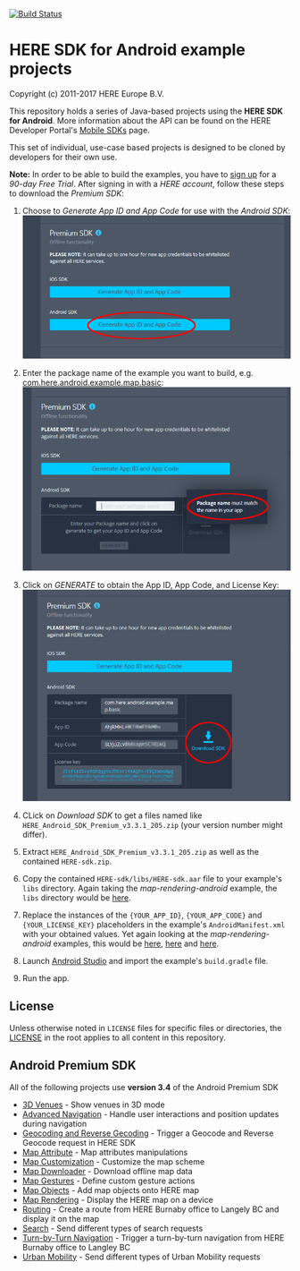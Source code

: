 [![Build Status](https://travis-ci.org/heremaps/here-android-sdk-examples.svg?branch=master)](https://travis-ci.org/heremaps/here-android-sdk-examples)

# HERE SDK for Android example projects

Copyright (c) 2011-2017 HERE Europe B.V.

This repository holds a series of Java-based projects using the **HERE SDK for Android**. More information about the API can be found on the HERE Developer Portal's [Mobile SDKs](https://developer.here.com/develop/mobile-sdks) page.

This set of individual, use-case based projects is designed to be cloned by developers for their own use.

**Note:** In order to be able to build the examples, you have to [sign up](https://developer.here.com/develop/mobile-sdks?create=Evaluation&keepState=true&step=account) for a *90-day Free Trial*. After signing in with a *HERE account*, follow these steps to download the *Premium SDK*:

1. Choose to *Generate App ID and App Code* for use with the *Android SDK*:
![Generate App ID and App Code](/.screenshots/Premium%20SDK%20-%20Generate%20App%20ID%20and%20App%20Code.png?raw=true)

2. Enter the package name of the example you want to build, e.g. [com.here.android.example.map.basic](https://github.com/heremaps/here-android-sdk-examples/blob/master/map-rendering-android/app/src/main/AndroidManifest.xml#L3):
![Enter package name](/.screenshots/Premium%20SDK%20-%20Enter%20package%20name.png?raw=true)

3. Click on *GENERATE* to obtain the App ID, App Code, and License Key:
![Enter package name](/.screenshots/Premium%20SDK%20-%20Generated%20license.png?raw=true)

4. CLick on *Download SDK* to get a files named like `HERE_Android_SDK_Premium_v3.3.1_205.zip` (your version number might differ).

5. Extract `HERE_Android_SDK_Premium_v3.3.1_205.zip` as well as the contained `HERE-sdk.zip`.

6. Copy the contained `HERE-sdk/libs/HERE-sdk.aar` file to your example's `libs` directory. Again taking the *map-rendering-android* example, the `libs` directory would be [here](https://github.com/heremaps/here-android-sdk-examples/tree/master/map-rendering-android/app/libs).

7. Replace the instances of the `{YOUR_APP_ID}`, `{YOUR_APP_CODE}` and `{YOUR_LICENSE_KEY}` placeholders in the example's `AndroidManifest.xml` with your obtained values. Yet again looking at the *map-rendering-android* examples, this would be [here](https://github.com/heremaps/here-android-sdk-examples/blob/master/map-rendering-android/app/src/main/AndroidManifest.xml#L29), [here](https://github.com/heremaps/here-android-sdk-examples/blob/master/map-rendering-android/app/src/main/AndroidManifest.xml#L32) and [here](https://github.com/heremaps/here-android-sdk-examples/blob/master/map-rendering-android/app/src/main/AndroidManifest.xml#L35).

8. Launch [Android Studio](https://developer.android.com/studio/) and import the example's `build.gradle` file.

9. Run the app.

## License

Unless otherwise noted in `LICENSE` files for specific files or directories, the [LICENSE](LICENSE) in the root applies to all content in this repository.

## Android Premium SDK

All of the following projects use **version 3.4** of the Android Premium SDK

* [3D Venues](3d-venues-and-indoor-routing) - Show venues in 3D mode
* [Advanced Navigation](advanced-navigation-android) - Handle user interactions and position updates during navigation
* [Geocoding and Reverse Gecoding](geocoder-and-reverse-geocoder-android) - Trigger a Geocode and Reverse Geocode request in HERE SDK
* [Map Attribute](map-attribute-android) - Map attributes manipulations
* [Map Customization](map-customization-android) - Customize the map scheme
* [Map Downloader](map-downloader-android) - Download offline map data
* [Map Gestures](map-gestures-android) - Define custom gesture actions
* [Map Objects](map-objects-android) - Add map objects onto HERE map
* [Map Rendering](map-rendering-android) - Display the HERE map on a device
* [Routing](routing-android) - Create a route from HERE Burnaby office to Langely BC and display it on the map
* [Search](search-android) - Send different types of search requests
* [Turn-by-Turn Navigation](turn-by-turn-navigation-android) - Trigger a turn-by-turn navigation from HERE Burnaby office to Langley BC
* [Urban Mobility](urban-mobility-android) - Send different types of Urban Mobility requests
